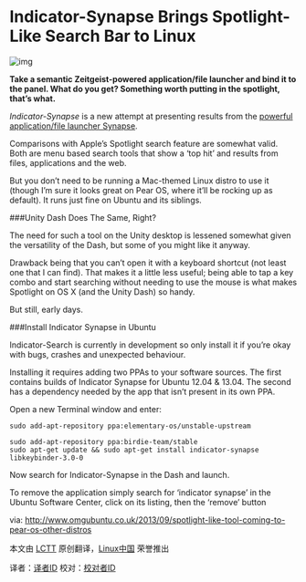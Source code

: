 Indicator-Synapse Brings Spotlight-Like Search Bar to Linux
===========================================================

![img](http://www.omgubuntu.co.uk/wp-content/uploads/2013/06/spotlightsynapse.jpg "spotlightsynapse")

**Take a semantic Zeitgeist-powered application/file launcher and bind it to the panel. What do you get? Something worth putting in the spotlight, that’s what.**

_Indicator-Synapse_ is a new attempt at presenting results from the [powerful application/file launcher Synapse][1].

Comparisons with Apple’s Spotlight search feature are somewhat valid. Both are menu based search tools that show a ‘top hit’ and results from files, applications and the web.

But you don’t need to be running a Mac-themed Linux distro to use it (though I’m sure it looks great on Pear OS, where it’ll be rocking up as default). It runs just fine on Ubuntu and its siblings.

###Unity Dash Does The Same, Right?

The need for such a tool on the Unity desktop is lessened somewhat given the versatility of the Dash, but some of you might like it anyway.

Drawback being that you can’t open it with a keyboard shortcut (not least one that I can find). That makes it a little less useful; being able to tap a key combo and start searching without needing to use the mouse is what makes Spotlight on OS X (and the Unity Dash) so handy.

But still, early days.

###Install Indicator Synapse in Ubuntu

Indicator-Search is currently in development so only install it if you’re okay with bugs, crashes and unexpected behaviour.

Installing it requires adding two PPAs to your software sources. The first contains builds of Indicator Synapse for Ubuntu 12.04 & 13.04. The second has a dependency needed by the app that isn’t present in its own PPA.

Open a new Terminal window and enter:

	sudo add-apt-repository ppa:elementary-os/unstable-upstream

	sudo add-apt-repository ppa:birdie-team/stable
	sudo apt-get update && sudo apt-get install indicator-synapse libkeybinder-3.0-0

Now search for Indicator-Synapse in the Dash and launch.

To remove the application simply search for ‘indicator synapse’ in the Ubuntu Software Center, click on its listing, then the ‘remove’ button


via: http://www.omgubuntu.co.uk/2013/09/spotlight-like-tool-coming-to-pear-os-other-distros

本文由 [LCTT][] 原创翻译，[Linux中国][] 荣誉推出

译者：[译者ID][] 校对：[校对者ID][]


[LCTT]:https://github.com/LCTT/TranslateProject
[Linux中国]:http://linux.cn/portal.php
[译者ID]:http://linux.cn/space/译者ID
[校对者ID]:http://linu.xnc/space/校对者ID

[1]:https://apps.ubuntu.com/cat/applications/synapse/
